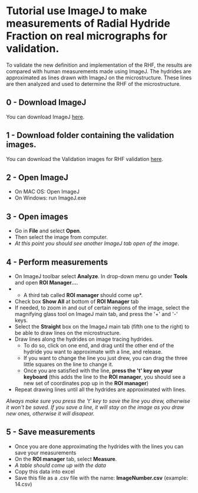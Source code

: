 # Tutorial use ImageJ to make measurements of Radial Hydride Fraction on real micrographs for validation. 

To validate the new definition and implementation of the RHF, the results are compared with human measurements made using ImageJ. 
The hydrides are approximated as lines drawn with ImageJ on the microstructure. 
These lines are then analyzed and used to determine the RHF of the microstructure.

## 0 - Download ImageJ
You can download ImageJ [here](https://imagej.nih.gov/ij/download.html).

## 1 - Download folder containing the validation images. 
You can download the Validation images for RHF validation [here](https://github.com/simopier/QuantifyingHydrideMicrostructure/RHF_Validation_Microstructures).

## 2 - Open ImageJ
* On MAC OS: Open ImageJ
* On Windows: run ImageJ.exe

## 3 - Open images
* Go in __File__ and select __Open__.
* Then select the image from computer.
* *At this point you should see another ImageJ tab open of the image*.

## 4 - Perform measurements  
* On ImageJ toolbar select __Analyze__. In drop-down menu go under __Tools__ and open __ROI Manager...__.
* * A third tab called __ROI manager__ should come up*.
* Check box __Show All__ at bottom of __ROI Manager__ tab
* If needed, to zoom in and out of certain regions of the image, select the magnifying glass tool on ImageJ main tab, and press the '+' and '-' keys. 
* Select the __Straight__ box on the ImageJ main tab (fifth one to the right) to be able to draw lines on the microstructure.
* Draw lines along the hydrides on image tracing hydrides. 
  * To do so, click on one end, and drag until the other end of the hydride you want to approximate with a line, and release. 
  * If you want to change the line you just drew, you can drag the three little squares on the line to change it.
  * Once you are satisfied with the line, __press the 't' key on your keyboard__ (this adds the line to the __ROI manager__, you should see a new set of coordinates pop up in the __ROI manager__)
* Repeat drawing lines until all the hydrides are approximated with lines.

*Always make sure you press the 't' key to save the line you drew, otherwise it won't be saved. If you save a line, it will stay on the image as you draw new ones, otherwise it will disapear.* 


## 5 - Save measurements
* Once you are done approximating the hydrides with the lines you can save your measurements
* On the __ROI manager__ tab, select __Measure__.
* *A table should come up with the data*
* Copy this data into excel
* Save this file as a .csv file with the name: __ImageNumber.csv__ (example: 14.csv)
